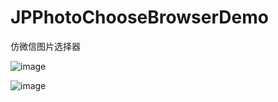 # JPPhotoChooseBrowserDemo
仿微信图片选择器

![image](https://github.com/baiyidjp/JPPhotoChooseBrowserDemo/blob/master/JPPhotoChooseBrowserDemo/Image/choosephoto.gif)

![image](https://github.com/baiyidjp/JPPhotoChooseBrowserDemo/blob/master/JPPhotoChooseBrowserDemo/Image/choosephoto1.gif)

